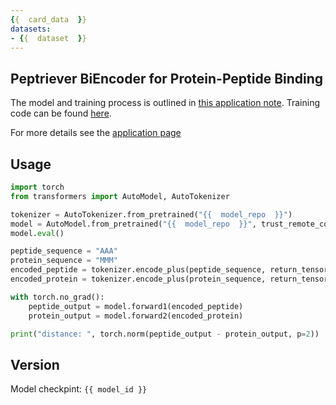 ```yaml
---
{{  card_data  }}
datasets:
- {{  dataset  }}
---
```

## Peptriever BiEncoder for Protein-Peptide Binding
The model and training process is outlined in [this application note](). Training code can be found [here](https://github.com/RoniGurvich/Peptriever). 

For more details see the [application page](https://peptriever.app) 

## Usage

```python
import torch
from transformers import AutoModel, AutoTokenizer

tokenizer = AutoTokenizer.from_pretrained("{{  model_repo  }}")
model = AutoModel.from_pretrained("{{  model_repo  }}", trust_remote_code=True)
model.eval()

peptide_sequence = "AAA"
protein_sequence = "MMM"
encoded_peptide = tokenizer.encode_plus(peptide_sequence, return_tensors='pt')
encoded_protein = tokenizer.encode_plus(protein_sequence, return_tensors='pt')

with torch.no_grad():
    peptide_output = model.forward1(encoded_peptide)
    protein_output = model.forward2(encoded_protein)

print("distance: ", torch.norm(peptide_output - protein_output, p=2))
```

## Version
Model checkpint: `{{ model_id }}`